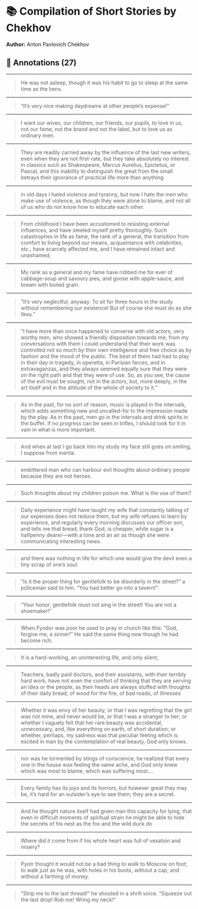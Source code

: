 # 📚 Compilation of Short Stories by Chekhov

**Author:** Anton Pavlovich Chekhov  

## 📝 Annotations (27)

---


> He was not asleep, though it was
his habit to go to sleep at the same time as the hens.  

---


> “It’s very nice making daydreams at other people’s expense!”  

---


> I want our wives, our children, our friends, our pupils, to love in us,
not our fame, not the brand and not the label, but to love us as ordinary
men.  

---


> They are readily carried away by the influence of
the last new writers, even when they are not first-rate, but they take
absolutely no interest in classics such as Shakespeare, Marcus Aurelius,
Epictetus, or Pascal, and this inability to distinguish the great from the
small betrays their ignorance of practical life more than anything  

---


> in old days I hated violence and tyranny, but now I hate
the men who make use of violence, as though they were alone to blame, and
not all of us who do not know how to educate each other.  

---


> From childhood I have been accustomed to resisting
external influences, and have steeled myself pretty thoroughly. Such
catastrophes in life as fame, the rank of a general, the transition from
comfort to living beyond our means, acquaintance with celebrities, etc.,
have scarcely affected me, and I have remained intact and unashamed;  

---


> My rank as a general and my fame have
robbed me for ever of cabbage-soup and savoury pies, and goose with
apple-sauce, and bream with boiled grain.  

---


> “It’s very neglectful, anyway. To sit for three hours in the study without
remembering our existence! But of course she must do as she likes.”  

---


> “I have more than once happened to converse with old actors, very worthy
men, who showed a friendly disposition towards me; from my conversations
with them I could understand that their work was controlled not so much by
their own intelligence and free choice as by fashion and the mood of the
public. The best of them had had to play in their day in tragedy, in
operetta, in Parisian farces, and in extravaganzas, and they always seemed
equally sure that they were on the right path and that they were of use.
So, as you see, the cause of the evil must be sought, not in the actors,
but, more deeply, in the art itself and in the attitude of the whole of
society to it.”  

---


> As in the past, for no
sort of reason, music is played in the intervals, which adds something new
and uncalled-for to the impression made by the play. As in the past, men
go in the intervals and drink spirits in the buffet. If no progress can be
seen in trifles, I should look for it in vain in what is more important.  

---


> And when at last I go back into my study my face still
goes on smiling, I suppose from inertia.  

---


> embittered man who can harbour evil thoughts about ordinary people because
they are not heroes.  

---


> Such thoughts about my
children poison me. What is the use of them?  

---


> Daily experience might have taught my wife that constantly talking of our
expenses does not reduce them, but my wife refuses to learn by experience,
and regularly every morning discusses our officer son, and tells me that
bread, thank God, is cheaper, while sugar is a halfpenny dearer—with
a tone and an air as though she were communicating interesting news.  

---


> and there was nothing in
life for which one would give the devil even a tiny scrap of one’s
soul.  

---


> “Is it the proper thing for gentlefolk to be disorderly in the
street?” a policeman said to him. “You had better go into a
tavern!”
  

---


> “Your honor, gentlefolk must not sing in the street! You are not a
shoemaker!”
  

---


> When Fyodor was poor he used to pray
in church like this: “God, forgive me, a sinner!” He said the
same thing now though he had become rich.  

---


> It is a hard-working, an uninteresting life,
and only silent,  

---


> Teachers, badly paid doctors, and their
assistants, with their terribly hard work, have not even the comfort of
thinking that they are serving an idea or the people, as their heads are
always stuffed with thoughts of their daily bread, of wood for the fire,
of bad roads, of illnesses  

---


> Whether it was envy of her beauty, or that I was
regretting that the girl was not mine, and never would be, or that I was a
stranger to her; or whether I vaguely felt that her rare beauty was
accidental, unnecessary, and, like everything on earth, of short duration;
or whether, perhaps, my sadness was that peculiar feeling which is excited
in man by the contemplation of real beauty, God only knows.  

---


> nor was he tormented by stings of conscience; he
realized that every one in the house was feeling the same ache, and God
only knew which was most to blame, which was suffering most....  

---


> Every family has its joys and its horrors, but however great
they may be, it’s hard for an outsider’s eye to see them; they are a
secret.  

---


> And he thought nature itself had given
man this capacity for lying, that even in difficult moments of spiritual
strain he might be able to hide the secrets of his nest as the fox and the
wild duck do  

---


> Where did it come from if his whole heart
was full of vexation and misery?  

---


> Pyotr thought it would not be a bad thing to walk to Moscow on foot; to
walk just as he was, with holes in his boots, without a cap, and without a
farthing of money.  

---


> “Strip me to the last thread!” he shouted in a shrill voice. “Squeeze out
the last drop! Rob me! Wring my neck!”  

